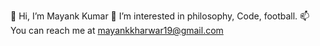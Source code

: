 👋 Hi, I’m Mayank Kumar
👀 I’m interested in philosophy, Code, football.
📫 You can reach me at mayankkharwar19@gmail.com
